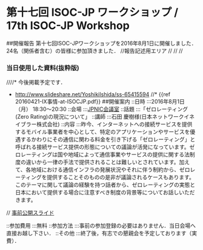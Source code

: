 # 第十七回 ISOC-JP ワークショップ / 17th ISOC-JP Workshop
##開催報告
第十七回ISOC-JPワークショップを2016年8月1日に開催しました．24名（関係者含む）の皆様に参加頂きました．
//報告記述用エリア
//
//
//
### 当日使用した資料(抜粋版)
////* 今後掲載予定です．
*  http://www.slideshare.net/YoshikiIshida/ss-65415594
//* {{ref 20160421-IX事情-at-ISOCJP.pdf}}
##開催案内
::日時
:::2016年8月1日（月） 18:30〜20:30
::会場
:::[JPNIC会議室](https://www.nic.ad.jp/ja/profile/map.html)
::話題
:::「ゼロレーティング(Zero Rating)の現況について」
::講師
:::石田 慶樹様(日本ネットワークイネイブラー株式会社)
::内容
:::昨今、インターネットへの接続サービスを提供するモバイル事業者を中心として、特定のアプリケーションやサービスを優遇するかわりにその通信に関わる料金を引き下げる「ゼロレーティング」と呼ばれる接続サービス提供の形態についての議論が活発になっています。ゼロレーティングは国や地域によって通信事業やサービスの提供に関する法制度の違いから一律の手法で提供されることは難しいとされています。加えて、各地域における通信インフラの発展状況やそれに伴う制約から、ゼロレーティングを提供することそのものの是非が議論されるケースもあります。このテーマに関して議論の経験を持つ話者から、ゼロレーティングの実態と日本において提供する場合に注意すべき制度の背景等についてお話しいただきます。



// [事前公開スライド](https://www.dropbox.com/s/0akehnhwyxneymv/20160520_IsocJpWorkshop.pdf?dl=0)

::参加費用
:::無料
::参加方法
:::事前の参加登録の必要はありません．当日会場へ直接お越し下さい．
::その他
:::終了後，有志での懇親会を予定しております（実費）．